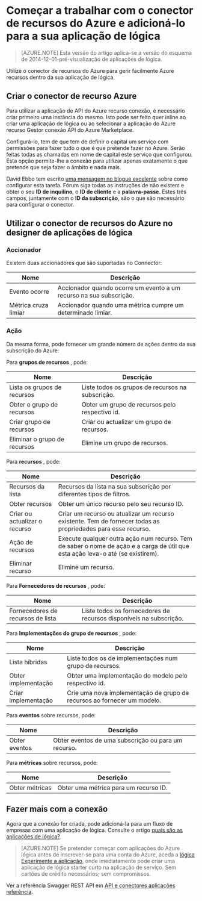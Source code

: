 <properties
   pageTitle="Utilizando o conector de recurso Azure nas aplicações de lógica | Aplicação de serviço do Microsoft Azure"
   description="Como criar e configurar a aplicação de conector de recursos do Azure ou API e utilizá-la numa aplicação lógica na aplicação de serviço do Azure"
   services="logic-apps"
   documentationCenter=".net,nodejs,java"
   authors="stepsic-microsoft-com"
   manager="erikre"
   editor=""/>

<tags
   ms.service="logic-apps"
   ms.devlang="multiple"
   ms.topic="article"
   ms.tgt_pltfrm="na"
   ms.workload="integration"
   ms.date="09/01/2016"
   ms.author="stepsic"/>

# <a name="get-started-with-the-azure-resource-connector-and-add-it-to-your-logic-app"></a>Começar a trabalhar com o conector de recursos do Azure e adicioná-lo para a sua aplicação de lógica
>[AZURE.NOTE] Esta versão do artigo aplica-se a versão do esquema de 2014-12-01-pré-visualização de aplicações de lógica.

Utilize o conector de recursos do Azure para gerir facilmente Azure recursos dentro da sua aplicação de lógica.

## <a name="create-the-azure-resource-connector"></a>Criar o conector de recurso Azure
Para utilizar a aplicação de API do Azure recurso conexão, é necessário criar primeiro uma instância do mesmo. Isto pode ser feito quer inline ao criar uma aplicação de lógica ou ao selecionar a aplicação do Azure recurso Gestor conexão API do Azure Marketplace.

Configurá-lo, tem de que tem de definir o capital um serviço com permissões para fazer tudo o que é que pretende fazer no Azure. Serão feitas todas as chamadas em nome de capital este serviço que configurou. Esta opção permite-lhe a conexão para utilizar apenas exatamente o que pretende que seja fazer o âmbito e nada mais.

David Ebbo tem escrito [uma mensagem no blogue excelente](http://blog.davidebbo.com/2014/12/azure-service-principal.html) sobre como configurar esta tarefa. Fórum siga todas as instruções de não existem e obter o seu **ID de inquilino**, o **ID de cliente** e a **palavra-passe**. Estes três campos, juntamente com o **ID da subscrição**, são o que são necessário para configurar o conector.

## <a name="using-the-azure-resource-connector-in-logic-apps-designer"></a>Utilizar o conector de recursos do Azure no designer de aplicações de lógica
### <a name="trigger"></a>Accionador
Existem duas accionadores que são suportadas no Connector:

Nome | Descrição
---- | -----------
Evento ocorre | Accionador quando ocorre um evento a um recurso na sua subscrição.
Métrica cruza limiar |  Accionador quando uma métrica cumpre um determinado limiar.

### <a name="action"></a>Ação

Da mesma forma, pode fornecer um grande número de ações dentro da sua subscrição do Azure:

Para **grupos de recursos** , pode:

Nome | Descrição
---- | -----------
Lista os grupos de recursos | Liste todos os grupos de recursos na subscrição.
Obter o grupo de recursos | Obter um grupo de recursos pelo respectivo id.
Criar grupo de recursos | Criar ou actualizar um grupo de recursos.
Eliminar o grupo de recursos | Elimine um grupo de recursos.

Para **recursos** , pode:

Nome | Descrição
---- | -----------
Recursos da lista | Recursos da lista na sua subscrição por diferentes tipos de filtros.
Obter recursos | Obter um único recurso pelo seu recurso ID.
Criar ou actualizar o recurso | Criar um recurso ou atualizar um recurso existente. Tem de fornecer todas as propriedades para esse recurso.
Ação de recursos |  Execute qualquer outra ação num recurso. Tem de saber o nome de ação e a carga de útil que esta ação leva-o até (se existirem).
Eliminar recurso | Elimine um recurso.

Para **Fornecedores de recursos** , pode:

Nome | Descrição
---- | -----------
Fornecedores de recursos de lista | Liste todos os fornecedores de recursos disponíveis na subscrição.

Para **Implementações do grupo de recursos** , pode:

Nome | Descrição
---- | -----------
Lista híbridas | Liste todos os de implementações num grupo de recursos.
Obter implementação | Obter uma implementação do modelo pelo respectivo id.
Criar implementação | Crie uma nova implementação de grupo de recursos ao fornecer um modelo.

Para **eventos** sobre recursos, pode:

Nome | Descrição
---- | -----------
Obter eventos | Obter eventos de uma subscrição ou para um recurso.

Para **métricas** sobre recursos, pode:

Nome | Descrição
---- | -----------
Obter métricas | Obter uma métrica para um recurso ID.

## <a name="do-more-with-your-connector"></a>Fazer mais com a conexão
Agora que a conexão for criada, pode adicioná-la para um fluxo de empresas com uma aplicação de lógica. Consulte o artigo [quais são as aplicações de lógica?](app-service-logic-what-are-logic-apps.md).

>[AZURE.NOTE] Se pretender começar com aplicações do Azure lógica antes de inscrever-se para uma conta do Azure, aceda a [lógica Experimente a aplicação](https://tryappservice.azure.com/?appservice=logic), onde imediatamente pode criar uma aplicação de lógica starter curto na aplicação de serviço. Sem cartões de crédito necessários; sem compromissos.

Ver a referência Swagger REST API em [API e conectores aplicações referência](http://go.microsoft.com/fwlink/p/?LinkId=529766).

<!--References -->

<!--Links -->
[Creating a Logic app]: app-service-logic-create-a-logic-app.md
